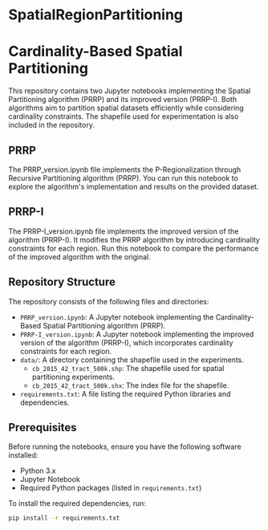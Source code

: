 # SpatialRegionPartitioning
# Cardinality-Based Spatial Partitioning

This repository contains two Jupyter notebooks implementing the Spatial Partitioning algorithm (PRRP) and its improved version (PRRP-I). Both algorithms aim to partition spatial datasets efficiently while considering cardinality constraints. The shapefile used for experimentation is also included in the repository.

## PRRP 
The PRRP_version.ipynb file implements the P-Regionalization through Recursive Partitioning algorithm (PRRP). You can run this notebook to explore the algorithm's implementation and results on the provided dataset.

## PRRP-I 
The PRRP-I_version.ipynb file implements the improved version of the algorithm (PRRP-I). It modifies the PRRP algorithm by introducing cardinality constraints for each region. Run this notebook to compare the performance of the improved algorithm with the original.

## Repository Structure

The repository consists of the following files and directories:

- `PRRP_version.ipynb`: A Jupyter notebook implementing the Cardinality-Based Spatial Partitioning algorithm (PRRP).
- `PRRP-I_version.ipynb`: A Jupyter notebook implementing the improved version of the algorithm (PRRP-I), which incorporates cardinality constraints for each region.
- `data/`: A directory containing the shapefile used in the experiments.
  - `cb_2015_42_tract_500k.shp`: The shapefile used for spatial partitioning experiments.
  - `cb_2015_42_tract_500k.shx`: The index file for the shapefile.
- `requirements.txt`: A file listing the required Python libraries and dependencies.

## Prerequisites

Before running the notebooks, ensure you have the following software installed:

- Python 3.x
- Jupyter Notebook
- Required Python packages (listed in `requirements.txt`)

To install the required dependencies, run:

```bash
pip install -r requirements.txt
